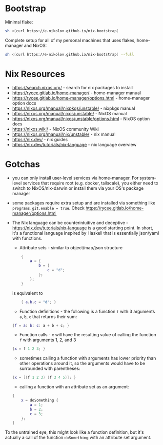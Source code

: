 # Bootstrap

Minimal flake:

```sh
sh <(curl https://e-nikolov.github.io/nix-bootstrap)
```

Complete setup for all of my personal machines that uses flakes, home-manager and NixOS:

```sh
sh <(curl https://e-nikolov.github.io/nix-bootstrap) --full
```


# Nix Resources

- https://search.nixos.org/                             - search for nix packages to install
- https://rycee.gitlab.io/home-manager/                 - home-manager manual
- https://rycee.gitlab.io/home-manager/options.html     - home-manager option docs
- https://nixos.org/manual/nixpkgs/unstable/            - nixpkgs manual
- https://nixos.org/manual/nixos/unstable/              - NixOS manual
- https://nixos.org/manual/nixos/unstable/options.html  - NixOS option docs
- https://nixos.wiki/                                   - NixOS community Wiki
- https://nixos.org/manual/nix/unstable/                - nix manual
- https://nix.dev/                                      - nix guides
- https://nix.dev/tutorials/nix-language                - nix language overview


# Gotchas

- you can only install user-level services via home-manager. For system-level services that require root (e.g. docker, tailscale), you either need to switch to NixOS/nix-darwin or install them via your OS's package manager
- some packages require extra setup and are installed via something like `programs.git.enable = true`. Check https://rycee.gitlab.io/home-manager/options.html
- The Nix language can be counterintuitive and deceptive - https://nix.dev/tutorials/nix-language is a good starting point.
In short, it's a functional language inspired by Haskell that is essentially json/yaml with functions.
    * Attribute sets - similar to object/map/json structure

    ```nix
        {
            a = {
                b = {
                    c = "d";
                };
            };
        }
    ```

   is equivalent to
   
    ```nix
        { a.b.c = "d"; }
    ```

    - Function definitions - the following is a function `f` with 3 arguments `a`, `b`, `c` that returns their sum:

    ```nix
    {f = a: b: c: a + b + c; }
    ```
    
    - Function calls - `x` will have the resulting value of calling the function `f` with arguments 1, 2, and 3

    ```nix
    {x = f 1 2 3; }
    ```
    - sometimes calling a function with arguments has lower priority than other operations around it, so the arguments would have to be surrounded with parentheses:

    ```nix
    {x = [(f 1 2 3) (f 3 4 5)]; }
    ```
    
    - calling a function with an attribute set as an argument:

    ```nix
    {
        x = doSomething {
            a = 1;
            b = 2;
            c = 3;
        };
    }
    ```
To the untrained eye, this might look like a function definition, but it's actually a call of the function `doSomething` with an attribute set argument.
